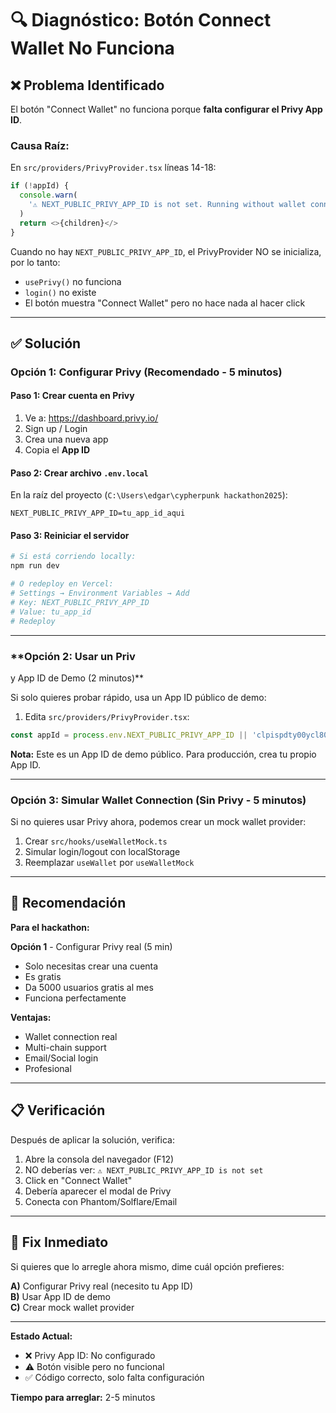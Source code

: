 # 🔍 Diagnóstico: Botón Connect Wallet No Funciona

## ❌ **Problema Identificado**

El botón "Connect Wallet" no funciona porque **falta configurar el Privy App ID**.

### **Causa Raíz:**

En `src/providers/PrivyProvider.tsx` líneas 14-18:

```typescript
if (!appId) {
  console.warn(
    '⚠️ NEXT_PUBLIC_PRIVY_APP_ID is not set. Running without wallet connection.'
  )
  return <>{children}</>
}
```

Cuando no hay `NEXT_PUBLIC_PRIVY_APP_ID`, el PrivyProvider NO se inicializa, por lo tanto:

- `usePrivy()` no funciona
- `login()` no existe
- El botón muestra "Connect Wallet" pero no hace nada al hacer click

---

## ✅ **Solución**

### **Opción 1: Configurar Privy (Recomendado - 5 minutos)**

#### **Paso 1: Crear cuenta en Privy**

1. Ve a: https://dashboard.privy.io/
2. Sign up / Login
3. Crea una nueva app
4. Copia el **App ID**

#### **Paso 2: Crear archivo `.env.local`**

En la raíz del proyecto (`C:\Users\edgar\cypherpunk hackathon2025`):

```env
NEXT_PUBLIC_PRIVY_APP_ID=tu_app_id_aqui
```

#### **Paso 3: Reiniciar el servidor**

```bash
# Si está corriendo locally:
npm run dev

# O redeploy en Vercel:
# Settings → Environment Variables → Add
# Key: NEXT_PUBLIC_PRIVY_APP_ID
# Value: tu_app_id
# Redeploy
```

---

### \*\*Opción 2: Usar un Priv

y App ID de Demo (2 minutos)\*\*

Si solo quieres probar rápido, usa un App ID público de demo:

1. Edita `src/providers/PrivyProvider.tsx`:

```typescript
const appId = process.env.NEXT_PUBLIC_PRIVY_APP_ID || 'clpispdty00ycl80fpueukfm'
```

**Nota:** Este es un App ID de demo público. Para producción, crea tu propio App ID.

---

### **Opción 3: Simular Wallet Connection (Sin Privy - 5 minutos)**

Si no quieres usar Privy ahora, podemos crear un mock wallet provider:

1. Crear `src/hooks/useWalletMock.ts`
2. Simular login/logout con localStorage
3. Reemplazar `useWallet` por `useWalletMock`

---

## 🎯 **Recomendación**

**Para el hackathon:**

**Opción 1** - Configurar Privy real (5 min)

- Solo necesitas crear una cuenta
- Es gratis
- Da 5000 usuarios gratis al mes
- Funciona perfectamente

**Ventajas:**

- Wallet connection real
- Multi-chain support
- Email/Social login
- Profesional

---

## 📋 **Verificación**

Después de aplicar la solución, verifica:

1. Abre la consola del navegador (F12)
2. NO deberías ver: `⚠️ NEXT_PUBLIC_PRIVY_APP_ID is not set`
3. Click en "Connect Wallet"
4. Debería aparecer el modal de Privy
5. Conecta con Phantom/Solflare/Email

---

## 🔧 **Fix Inmediato**

Si quieres que lo arregle ahora mismo, dime cuál opción prefieres:

**A)** Configurar Privy real (necesito tu App ID)  
**B)** Usar App ID de demo  
**C)** Crear mock wallet provider

---

**Estado Actual:**

- ❌ Privy App ID: No configurado
- ⚠️ Botón visible pero no funcional
- ✅ Código correcto, solo falta configuración

**Tiempo para arreglar:** 2-5 minutos

